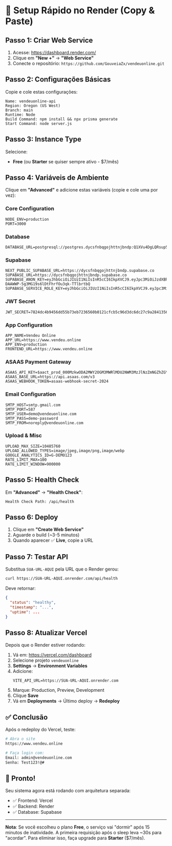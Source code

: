 # 🚀 Setup Rápido no Render (Copy & Paste)

## Passo 1: Criar Web Service

1. Acesse: https://dashboard.render.com/
2. Clique em **"New +"** → **"Web Service"**
3. Conecte o repositório: `https://github.com/GouveiaZx/vendeuonline.git`

## Passo 2: Configurações Básicas

Copie e cole estas configurações:

```
Name: vendeuonline-api
Region: Oregon (US West)
Branch: main
Runtime: Node
Build Command: npm install && npx prisma generate
Start Command: node server.js
```

## Passo 3: Instance Type

Selecione:

- **Free** (ou **Starter** se quiser sempre ativo - $7/mês)

## Passo 4: Variáveis de Ambiente

Clique em **"Advanced"** e adicione estas variáveis (copie e cole uma por vez):

### Core Configuration

```
NODE_ENV=production
PORT=3000
```

### Database

```
DATABASE_URL=postgresql://postgres.dycsfnbqgojhttnjbndp:Q1XVu4DgLQRsup5E@db.dycsfnbqgojhttnjbndp.supabase.co:6543/postgres
```

### Supabase

```
NEXT_PUBLIC_SUPABASE_URL=https://dycsfnbqgojhttnjbndp.supabase.co
SUPABASE_URL=https://dycsfnbqgojhttnjbndp.supabase.co
SUPABASE_ANON_KEY=eyJhbGciOiJIUzI1NiIsInR5cCI6IkpXVCJ9.eyJpc3MiOiJzdXBhYmFzZSIsInJlZiI6ImR5Y3NmbmJxZ29qaHR0bmpibmRwIiwicm9sZSI6ImFub24iLCJpYXQiOjE3NTM3NDg2NTYsImV4cCI6MjA2OTMyNDY1Nn0.eLO91-DAAWWP-5g3MG19s6lDtFhrfOu3qk-TTlbrtbQ
SUPABASE_SERVICE_ROLE_KEY=eyJhbGciOiJIUzI1NiIsInR5cCI6IkpXVCJ9.eyJpc3MiOiJzdXBhYmFzZSIsInJlZiI6ImR5Y3NmbmJxZ29qaHR0bmpibmRwIiwicm9sZSI6InNlcnZpY2Vfcm9sZSIsImlhdCI6MTc1Mzc0ODY1NiwiZXhwIjoyMDY5MzI0NjU2fQ.nHuBaO9mvMY5IYoVk7JX4W2fBcOwWqFYnBU3vLHN3uw
```

### JWT Secret

```
JWT_SECRET=7824dc4b9456dd55b73eb7236560b0121cfcb5c96d3dc6dc27c9a2841356ac6762bc9b933477313ff1e56cd022d8284e550ceb8e2778c0403e644ddec35bf653
```

### App Configuration

```
APP_NAME=Vendeu Online
APP_URL=https://www.vendeu.online
APP_ENV=production
FRONTEND_URL=https://www.vendeu.online
```

### ASAAS Payment Gateway

```
ASAAS_API_KEY=$aact_prod_000MzkwODA2MWY2OGM3MWRlMDU2NWM3MzJlNzZmNGZhZGY6Ojk3YmFiNGMyLTRjNDItNGNjNi1iNzhkLTYxMjQ3NzBmMmYxMTo6JGFhY2hfYTcxYmZlOGEtZGYwMS00MGNkLWE4NDYtYjk2YWU3MDdkZGI5
ASAAS_BASE_URL=https://api.asaas.com/v3
ASAAS_WEBHOOK_TOKEN=asaas-webhook-secret-2024
```

### Email Configuration

```
SMTP_HOST=smtp.gmail.com
SMTP_PORT=587
SMTP_USER=demo@vendeuonline.com
SMTP_PASS=demo-password
SMTP_FROM=noreply@vendeuonline.com
```

### Upload & Misc

```
UPLOAD_MAX_SIZE=10485760
UPLOAD_ALLOWED_TYPES=image/jpeg,image/png,image/webp
GOOGLE_ANALYTICS_ID=G-DEMO123
RATE_LIMIT_MAX=100
RATE_LIMIT_WINDOW=900000
```

## Passo 5: Health Check

Em **"Advanced"** → **"Health Check"**:

```
Health Check Path: /api/health
```

## Passo 6: Deploy

1. Clique em **"Create Web Service"**
2. Aguarde o build (~3-5 minutos)
3. Quando aparecer ✅ **Live**, copie a URL

## Passo 7: Testar API

Substitua `SUA-URL-AQUI` pela URL que o Render gerou:

```bash
curl https://SUA-URL-AQUI.onrender.com/api/health
```

Deve retornar:

```json
{
  "status": "healthy",
  "timestamp": "...",
  "uptime": ...
}
```

## Passo 8: Atualizar Vercel

Depois que o Render estiver rodando:

1. Vá em: https://vercel.com/dashboard
2. Selecione projeto `vendeuonline`
3. **Settings** → **Environment Variables**
4. Adicione:
   ```
   VITE_API_URL=https://SUA-URL-AQUI.onrender.com
   ```
5. Marque: Production, Preview, Development
6. Clique **Save**
7. Vá em **Deployments** → Último deploy → **Redeploy**

## ✅ Conclusão

Após o redeploy do Vercel, teste:

```bash
# Abra o site
https://www.vendeu.online

# Faça login com:
Email: admin@vendeuonline.com
Senha: Test123!@#
```

## 🎉 Pronto!

Seu sistema agora está rodando com arquitetura separada:

- ✅ Frontend: Vercel
- ✅ Backend: Render
- ✅ Database: Supabase

---

**Nota**: Se você escolheu o plano **Free**, o serviço vai "dormir" após 15 minutos de inatividade. A primeira requisição após o sleep leva ~30s para "acordar". Para eliminar isso, faça upgrade para **Starter** ($7/mês).
